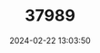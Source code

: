 ---
title: "37989"
category: "Solanum cinnamomeum"
draft: false
date: 2024-02-22 13:03:50
languages:
  Portuguese: ["Coerama-maçu"]
---